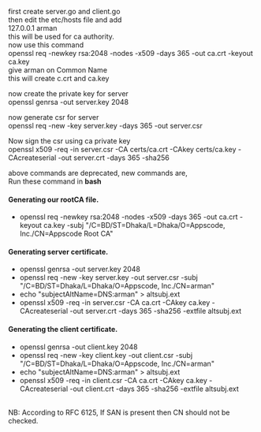first create server.go and client.go<br>
then edit the etc/hosts file and add<br>
127.0.0.1   arman<br>
this will be used for ca authority.<br>
now use this command<br>
openssl req -newkey rsa:2048 -nodes -x509 -days 365 -out ca.crt -keyout ca.key<br>
give arman on Common Name<br>
this will create c.crt and ca.key<br>

now create the private key for server<br>
openssl genrsa -out server.key 2048<br>

now generate csr for server<br>
openssl req -new -key server.key -days 365 -out server.csr<br>

Now sign the csr using ca private key<br>
openssl x509  -req -in server.csr -CA certs/ca.crt -CAkey certs/ca.key -CAcreateserial -out server.crt -days 365 -sha256<br>


above commands are deprecated, new commands are,<br>
Run these command in **bash**<br>

#### Generating our rootCA file.<br>
- openssl req -newkey rsa:2048 -nodes -x509 -days 365 -out ca.crt -keyout ca.key -subj "/C=BD/ST=Dhaka/L=Dhaka/O=Appscode, Inc./CN=Appscode Root CA"<br>

#### Generating server certificate.
- openssl genrsa -out server.key 2048<br>
- openssl req -new -key server.key -out server.csr -subj "/C=BD/ST=Dhaka/L=Dhaka/O=Appscode, Inc./CN=arman"<br>
- echo "subjectAltName=DNS:arman" > altsubj.ext<br>
- openssl x509  -req -in server.csr -CA ca.crt -CAkey ca.key -CAcreateserial -out server.crt -days 365 -sha256 -extfile altsubj.ext<br>

#### Generating the client certificate.
- openssl genrsa -out client.key 2048<br>
- openssl req -new -key client.key -out client.csr -subj "/C=BD/ST=Dhaka/L=Dhaka/O=Appscode, Inc./CN=arman"<br>
- echo "subjectAltName=DNS:arman" > altsubj.ext<br>
- openssl x509  -req -in client.csr -CA ca.crt -CAkey ca.key -CAcreateserial -out client.crt -days 365 -sha256 -extfile altsubj.ext<br>

<br>
NB: According to RFC 6125, If SAN is present then CN should not be checked.
